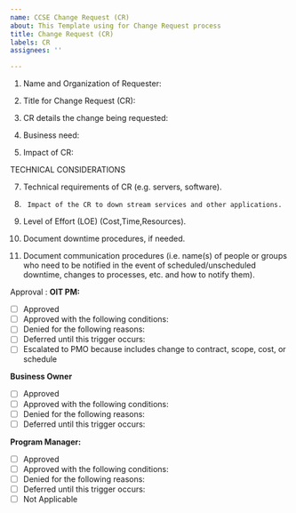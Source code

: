 ```yaml
---
name: CCSE Change Request (CR)
about: This Template using for Change Request process
title: Change Request (CR)
labels: CR
assignees: ''

---
```


1.	Name and Organization of Requester:  

2.	Title for Change Request (CR):

3.	CR details the change being requested:

4.	Business need:

5.	Impact of CR:

TECHNICAL CONSIDERATIONS 

7.	Technical requirements of CR (e.g. servers, software).

8.      Impact of the CR to down stream services and other applications.

9.	Level of Effort (LOE) (Cost,Time,Resources).

10.	Document downtime procedures, if needed.

11.	Document communication procedures (i.e. name(s) of people or groups who need to be notified in the event of scheduled/unscheduled downtime, changes to processes, etc. and how to notify them).



 Approval :
**OIT PM:** 
- [ ] Approved
- [ ] Approved with the following conditions:
- [ ] Denied for the following reasons:
- [ ] Deferred until this trigger occurs:
- [ ] Escalated to PMO because includes change to contract, scope, cost, or schedule

**Business Owner**
- [ ] Approved
- [ ] Approved with the following conditions:
- [ ] Denied for the following reasons:
- [ ] Deferred until this trigger occurs:

**Program Manager:**
- [ ] Approved
- [ ] Approved with the following conditions:
- [ ] Denied for the following reasons:
- [ ] Deferred until this trigger occurs:
- [ ] Not Applicable

